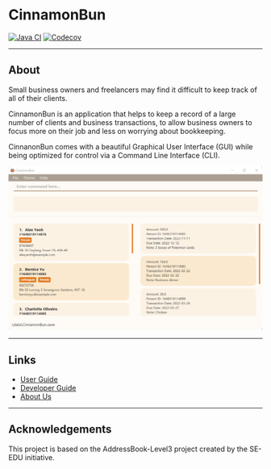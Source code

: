 # CinnamonBun

[![Java CI](https://github.com/AY2122S2-CS2103T-W09-2/tp/workflows/Java%20CI/badge.svg)](https://github.com/AY2122S2-CS2103T-W09-2/tp/actions)
[![Codecov](https://codecov.io/gh/AY2122S2-CS2103T-W09-2/tp/branch/master/graph/badge.svg?token=UJX2NES4W7)](https://codecov.io/gh/AY2122S2-CS2103T-W09-2/tp)

---

## About

Small business owners and freelancers may find it difficult to keep track of all of their clients.

CinnamonBun is an application that helps to keep a record of a large number of clients and business transactions, to allow business owners to focus more on their job and less on worrying about bookkeeping.  

CinnanonBun comes with a beautiful Graphical User Interface (GUI) while being optimized for control via a Command Line Interface (CLI).  

![Ui](docs/images/Ui.png)

---

## Links

* [User Guide](https://ay2122s2-cs2103t-w09-2.github.io/tp/UserGuide.html)  
* [Developer Guide](https://ay2122s2-cs2103t-w09-2.github.io/tp/DeveloperGuide.html)  
* [About Us](https://ay2122s2-cs2103t-w09-2.github.io/tp/AboutUs.html)

---

## Acknowledgements

This project is based on the AddressBook-Level3 project created by the SE-EDU initiative.
